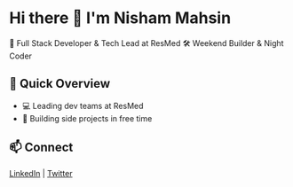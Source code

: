# Hi there 👋 I'm Nisham Mahsin

💼 Full Stack Developer & Tech Lead at ResMed
🛠️ Weekend Builder & Night Coder

## 🚀 Quick Overview

- 💻 Leading dev teams at ResMed
- 🌙 Building side projects in free time

## 📫 Connect

[LinkedIn](https://www.linkedin.com/in/nisham-mahsin-79004256/) | [Twitter](https://x.com/nisham__mahsin)

